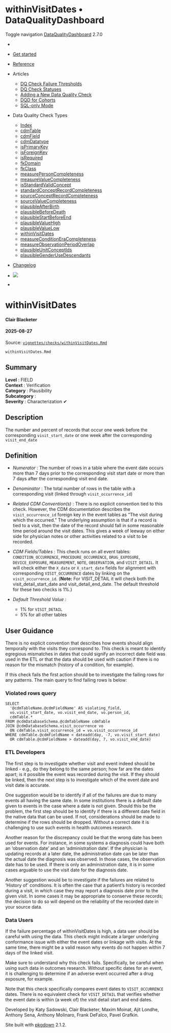 # withinVisitDates • DataQualityDashboard

Toggle navigation [DataQualityDashboard](../../index.html) 2.7.0

  * [ ](../../index.html)
  * [Get started](../../articles/DataQualityDashboard.html)
  * [Reference](../../reference/index.html)
  * Articles 
    * [DQ Check Failure Thresholds](../../articles/Thresholds.html)
    * [DQ Check Statuses](../../articles/CheckStatusDefinitions.html)
    * [Adding a New Data Quality Check](../../articles/AddNewCheck.html)
    * [DQD for Cohorts](../../articles/DqdForCohorts.html)
    * [SQL-only Mode](../../articles/SqlOnly.html)
  * Data Quality Check Types 
    * [Index](../../articles/checkIndex.html)
    * [cdmTable](../../articles/checks/cdmTable.html)
    * [cdmField](../../articles/checks/cdmField.html)
    * [cdmDatatype](../../articles/checks/cdmDatatype.html)
    * [isPrimaryKey](../../articles/checks/isPrimaryKey.html)
    * [isForeignKey](../../articles/checks/isForeignKey.html)
    * [isRequired](../../articles/checks/isRequired.html)
    * [fkDomain](../../articles/checks/fkDomain.html)
    * [fkClass](../../articles/checks/fkClass.html)
    * [measurePersonCompleteness](../../articles/checks/measurePersonCompleteness.html)
    * [measureValueCompleteness](../../articles/checks/measureValueCompleteness.html)
    * [isStandardValidConcept](../../articles/checks/isStandardValidConcept.html)
    * [standardConceptRecordCompleteness](../../articles/checks/standardConceptRecordCompleteness.html)
    * [sourceConceptRecordCompleteness](../../articles/checks/sourceConceptRecordCompleteness.html)
    * [sourceValueCompleteness](../../articles/checks/sourceValueCompleteness.html)
    * [plausibleAfterBirth](../../articles/checks/plausibleAfterBirth.html)
    * [plausibleBeforeDeath](../../articles/checks/plausibleBeforeDeath.html)
    * [plausibleStartBeforeEnd](../../articles/checks/plausibleStartBeforeEnd.html)
    * [plausibleValueHigh](../../articles/checks/plausibleValueHigh.html)
    * [plausibleValueLow](../../articles/checks/plausibleValueLow.html)
    * [withinVisitDates](../../articles/checks/withinVisitDates.html)
    * [measureConditionEraCompleteness](../../articles/checks/measureConditionEraCompleteness.html)
    * [measureObservationPeriodOverlap](../../articles/checks/measureObservationPeriodOverlap.html)
    * [plausibleUnitConceptIds](../../articles/checks/plausibleUnitConceptIds.html)
    * [plausibleGenderUseDescendants](../../articles/checks/plausibleGenderUseDescendants.html)
  * [Changelog](../../news/index.html)


  * [![](https://ohdsi.github.io/Hades/images/hadesMini.png)](https://ohdsi.github.io/Hades)
  * [ ](https://github.com/OHDSI/DataQualityDashboard/)



# withinVisitDates

#### Clair Blacketer

#### 2025-08-27

Source: [`vignettes/checks/withinVisitDates.Rmd`](https://github.com/OHDSI/DataQualityDashboard/blob/HEAD/vignettes/checks/withinVisitDates.Rmd)

`withinVisitDates.Rmd`

## Summary

**Level** : FIELD  
**Context** : Verification  
**Category** : Plausibility  
**Subcategory** :  
**Severity** : Characterization ✔

## Description

The number and percent of records that occur one week before the corresponding `visit_start_date` or one week after the corresponding `visit_end_date`

## Definition

  * _Numerator_ : The number of rows in a table where the event date occurs more than 7 days prior to the corresponding visit start date or more than 7 days after the corresponding visit end date.
  * _Denominator_ : The total number of rows in the table with a corresponding visit (linked through `visit_occurrence_id`)
  * _Related CDM Convention(s)_ : There is no explicit convention tied to this check. However, the CDM documentation describes the `visit_occurrence_id` foreign key in the event tables as “The visit during which the  occurred.” The underlying assumption is that if a record is tied to a visit, then the date of the record should fall in some reasonable time period around the visit dates. This gives a week of leeway on either side for physician notes or other activities related to a visit to be recorded.  

  * _CDM Fields/Tables_ : This check runs on all event tables: `CONDITION_OCCURRENCE`, `PROCEDURE_OCCURRENCE`, `DRUG_EXPOSURE`, `DEVICE_EXPOSURE`, `MEASUREMENT`, `NOTE`, `OBSERVATION`, and `VISIT_DETAIL`. It will check either the `X_date` or `X_start_date` fields for alignment with corresponding `VISIT_OCCURRENCE` dates by linking on the `visit_occurrence_id`. (**Note:** For VISIT_DETAIL it will check both the visit_detail_start_date and visit_detail_end_date. The default threshold for these two checks is 1%.)
  * _Default Threshold Value_ : 
    * 1% for `VISIT_DETAIL`
    * 5% for all other tables



## User Guidance

There is no explicit convention that describes how events should align temporally with the visits they correspond to. This check is meant to identify egregious mismatches in dates that could signify an incorrect date field was used in the ETL or that the data should be used with caution if there is no reason for the mismatch (history of a condition, for example).

If this check fails the first action should be to investigate the failing rows for any patterns. The main query to find failing rows is below:

### Violated rows query
    
    
    SELECT 
      '@cdmTableName.@cdmFieldName' AS violating_field,  
      vo.visit_start_date, vo.visit_end_date, vo.person_id, 
      cdmTable.* 
    FROM @cdmDatabaseSchema.@cdmTableName cdmTable 
    JOIN @cdmDatabaseSchema.visit_occurrence vo 
      ON cdmTable.visit_occurrence_id = vo.visit_occurrence_id 
    WHERE cdmTable.@cdmFieldName < dateadd(day, -7, vo.visit_start_date) 
      OR cdmTable.@cdmFieldName > dateadd(day, 7, vo.visit_end_date) 

### ETL Developers

The first step is to investigate whether visit and event indeed should be linked - e.g., do they belong to the same person; how far are the dates apart; is it possible the event was recorded during the visit. If they should be linked, then the next step is to investigate which of the event date and visit date is accurate.

One suggestion would be to identify if all of the failures are due to many events all having the same date. In some institutions there is a default date given to events in the case where a date is not given. Should this be the problem, the first step should be to identify if there is a different date field in the native data that can be used. If not, considerations should be made to determine if the rows should be dropped. Without a correct date it is challenging to use such events in health outcomes research.

Another reason for the discrepancy could be that the wrong date has been used for events. For instance, in some systems a diagnosis could have both an ‘observation date’ and an ‘administration date’. If the physician is updating records at a later date, the administration date can be later than the actual date the diagnosis was observed. In those cases, the observation date has to be used. If there is only an administration date, it is in some cases arguable to use the visit date for the diagnosis date.

Another suggestion would be to investigate if the failures are related to ‘History of’ conditions. It is often the case that a patient’s history is recorded during a visit, in which case they may report a diagnosis date prior to the given visit. In some cases it may be appropriate to conserve these records; the decision to do so will depend on the reliability of the recorded date in your source data.

### Data Users

If the failure percentage of withinVisitDates is high, a data user should be careful with using the data. This check might indicate a larger underlying conformance issue with either the event dates or linkage with visits. At the same time, there might be a valid reason why events do not happen within 7 days of the linked visit.

Make sure to understand why this check fails. Specifically, be careful when using such data in outcomes research. Without specific dates for an event, it is challenging to determine if an adverse event occurred after a drug exposure, for example.

Note that this check specifically compares event dates to `VISIT_OCCURRENCE` dates. There is no equivalent check for `VISIT_DETAIL` that verifies whether the event date is within (a week of) the visit detail start and end dates.

Developed by Katy Sadowski, Clair Blacketer, Maxim Moinat, Ajit Londhe, Anthony Sena, Anthony Molinaro, Frank DeFalco, Pavel Grafkin.

Site built with [pkgdown](https://pkgdown.r-lib.org/) 2.1.2.
